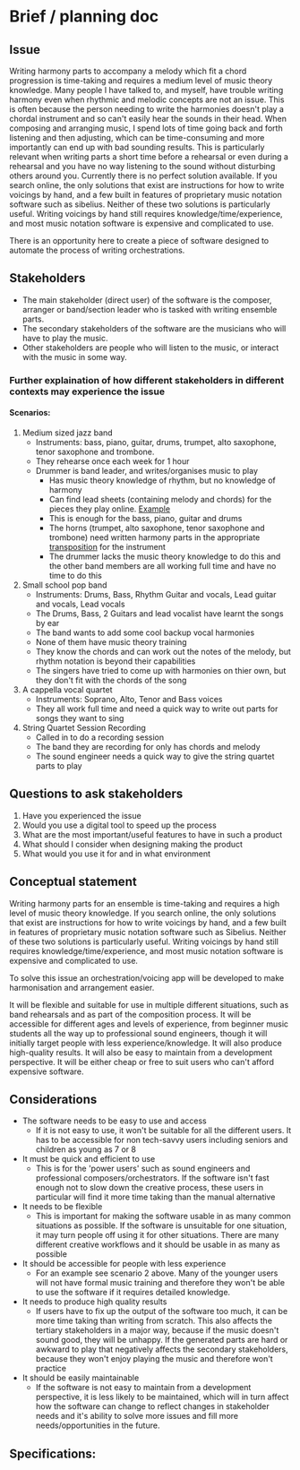 

# Brief / planning doc

## Issue
Writing harmony parts to accompany a melody which fit a chord progression is time-taking and requires a medium level of 
music theory knowledge. Many people I have talked to, and myself, have trouble writing harmony even when rhythmic and 
melodic concepts are not an issue. This is often because the person needing to write the harmonies doesn't play a 
chordal instrument and so can't easily hear the sounds in their head. When composing and arranging music, I spend lots 
of time going back and forth listening and then adjusting, which can be time-consuming and more importantly can end up 
with bad sounding results. This is particularly relevant when writing parts a short time before a rehearsal or even 
during a rehearsal and you have no way listening to the sound without disturbing others around you. Currently there is 
no perfect solution available. If you search online, the only solutions that exist are instructions for how to write 
voicings by hand, and a few built in features of proprietary music notation software such as sibelius. Neither of these 
two solutions is particularly useful. Writing voicings by hand still requires knowledge/time/experience, and most music 
notation software is expensive and complicated to use.

There is an opportunity here to create a piece of software designed to automate the process of writing orchestrations.

## Stakeholders
- The main stakeholder (direct user) of the software is the composer, arranger or band/section leader who is tasked with 
writing ensemble parts. 
- The secondary stakeholders of the software are the musicians who will have to play the music. 
- Other stakeholders are people who will listen to the music, or interact with the music in some way.

### Further explaination of how different stakeholders in different contexts may experience the issue

#### Scenarios:
1. Medium sized jazz band
    - Instruments: bass, piano, guitar, drums, trumpet, alto saxophone, tenor saxophone and trombone.
    - They rehearse once each week for 1 hour
    - Drummer is band leader, and writes/organises music to play
        - Has music theory knowledge of rhythm, but no knowledge of harmony
        - Can find lead sheets (containing melody and chords) for the pieces they play online. [Example][lead sheet]
        - This is enough for the bass, piano, guitar and drums
        - The horns (trumpet, alto saxophone, tenor saxophone and trombone) need written harmony parts in the 
        appropriate [transposition](http://music.stackexchange.com/questions/5374/what-is-a-transposing-instrument) for 
        the instrument
        - The drummer lacks the music theory knowledge to do this and the other band members are all working full time 
        and have no time to do this
2. Small school pop band
    - Instruments: Drums, Bass, Rhythm Guitar and vocals, Lead guitar and vocals, Lead vocals
    - The Drums, Bass, 2 Guitars and lead vocalist have learnt the songs by ear
    - The band wants to add some cool backup vocal harmonies
    - None of them have music theory training
    - They know the chords and can work out the notes of the melody, but rhythm notation is beyond their capabilities
    - The singers have tried to come up with harmonies on thier own, but they don't fit with the chords of the song
3. A cappella vocal quartet
    - Instruments: Soprano, Alto, Tenor and Bass voices
    - They all work full time and need a quick way to write out parts for songs they want to sing
4. String Quartet Session Recording
    - Called in to do a recording session
    - The band they are recording for only has chords and melody
    - The sound engineer needs a quick way to give the string quartet parts to play

## Questions to ask stakeholders
1. Have you experienced the issue
2. Would you use a digital tool to speed up the process
3. What are the most important/useful features to have in such a product
4. What should I consider when designing making the product
5. What would you use it for and in what environment

## Conceptual statement

Writing harmony parts for an ensemble is time-taking and requires a high level of music theory knowledge. If you 
search online, the only solutions that exist are instructions for how to write voicings by hand, and a few built 
in features of proprietary music notation software such as Sibelius. Neither of these two solutions is particularly 
useful. Writing voicings by hand still requires knowledge/time/experience, and most music notation software is 
expensive and complicated to use.


To solve this issue an orchestration/voicing app will be developed to make harmonisation and arrangement easier.

It will be flexible and suitable for use in multiple different situations, such as band rehearsals and as part 
of the composition process. It will be accessible for different ages and levels of experience, from beginner 
music students all the way up to professional sound engineers, though it will initially target people with less 
experience/knowledge. It will also produce high-quality results. It will also be easy to maintain from a 
development perspective. It will be either cheap or free to suit users who can't afford expensive software.

## Considerations
- The software needs to be easy to use and access
    - If it is not easy to use, it won't be suitable for all the different users. It has to be accessible for non 
    tech-savvy users including seniors and children as young as 7 or 8
- It must be quick and efficient to use
    - This is for the 'power users' such as sound engineers and professional composers/orchestrators. If the 
    software isn't fast enough not to slow down the creative process, these users in particular will find it more
    time taking than the manual alternative
- It needs to be flexible
    - This is important for making the software usable in as many common situations as possible. If the software is 
    unsuitable for one situation, it may turn people off using it for other situations. There are many different 
    creative workflows and it should be usable in as many as possible
- It should be accessible for people with less experience
    - For an example see scenario 2 above. Many of the younger users will not have formal music training and therefore
    they won't be able to use the software if it requires detailed knowledge.
- It needs to produce high quality results
    - If users have to fix up the output of the software too much, it can be more time taking than writing from scratch. 
    This also affects the tertiary stakeholders in a major way, because if the music doesn't sound good, they will be 
    unhappy. If the generated parts are hard or awkward to play that negatively affects the secondary stakeholders, 
    because they won't enjoy playing the music and therefore won't practice
- It should be easily maintainable
    - If the software is not easy to maintain from a development perspective, it is less likely to be maintained,
    which will in turn affect how the software can change to reflect changes in stakeholder needs and it's ability to 
    solve more issues and fill more needs/opportunities in the future.

## Specifications:


[lead sheet]: http://www.piano-ology.com/JazzSchool/Images/LeadSheetExamples/AutumnLeaves.gif "Lead sheet example"
